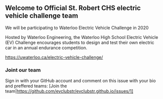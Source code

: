 ## Welcome to Official St. Robert CHS electric vehicle challenge team

We will be participating to Waterloo Electric Vehicle Challenge in 2020

Hosted by Waterloo Engineering, the Waterloo High School Electric Vehicle (EV) Challenge encourages students to design and test their own electric car in an annual endurance competition.

https://uwaterloo.ca/electric-vehicle-challenge/

### Joint our team

Sign in with your GitHub account and comment on this issue with your bio and preffered teams: [Join the team|https://github.com/evclubstr/evclubstr.github.io/issues/1]
